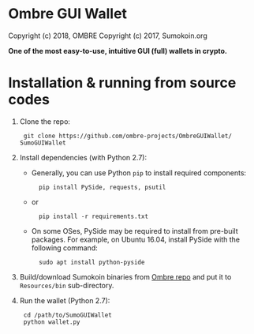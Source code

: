 # Ombre GUI Wallet

Copyright (c) 2018, OMBRE
Copyright (c) 2017, Sumokoin.org

**One of the most easy-to-use, intuitive GUI (full) wallets in crypto.**

# Installation & running from source codes

1. Clone the repo:
		
		git clone https://github.com/ombre-projects/OmbreGUIWallet/ SumoGUIWallet

2. Install dependencies (with Python 2.7):

	* Generally, you can use Python `pip` to install required components:
		
			pip install PySide, requests, psutil
	
	* or
			
			pip install -r requirements.txt 
	
	* On some OSes, PySide may be required to install from pre-built packages. For example, on Ubuntu 16.04, install PySide with the following command:
			
			sudo apt install python-pyside


3. Build/download Sumokoin binaries from [Ombre repo](https://github.com/ombre-projects/ombre) and put it to `Resources/bin` sub-directory.

4. Run the wallet (Python 2.7):
		
		cd /path/to/SumoGUIWallet
		python wallet.py
